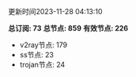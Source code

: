更新时间2023-11-28 04:13:10

**总订阅: 73**
**总节点: 859**
**有效节点: 226**
- v2ray节点: 179
- ss节点: 23
- trojan节点: 24
